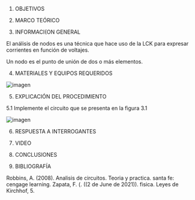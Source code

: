 1. OBJETIVOS


2. MARCO TEÓRICO


3. INFORMACI{ON GENERAL

El análisis de nodos es una técnica que hace uso de la LCK para expresar corrientes en función de voltajes.

Un nodo es el punto de unión de dos o más elementos.

4. MATERIALES Y EQUIPOS REQUERIDOS

![imagen](https://user-images.githubusercontent.com/85263529/122841136-2965f180-d2c1-11eb-8b83-9749b8218e0b.png)

5. EXPLICACIÓN DEL PROCEDIMIENTO

 5.1 Implemente el circuito que se presenta en la figura 3.1
 
 ![imagen](https://user-images.githubusercontent.com/85263529/122841366-5f0ada80-d2c1-11eb-91e4-663185967e33.png)


6. RESPUESTA A INTERROGANTES


7. VIDEO


8. CONCLUSIONES


9. BIBLIOGRAFÍA

Robbins, A. (2008). Analisis de circuitos. Teoria y practica. santa fe: cengage learning. Zapata, F. (. ((2 de June de 2021)). fisica. Leyes de Kirchhof, 5.
